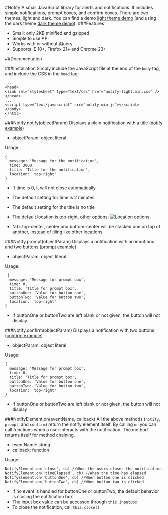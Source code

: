 #Notify
A small JavaScript library for alerts and notifications. It includes simple notifications, prompt boxes, and confirm boxes. There are two themes, light and dark. You can find a demo [light theme demo](http://jsbin.com/riyisa/1/) (and using the dark theme [dark theme demo](http://jsbin.com/yemigo/1/)).
###Features

 - Small: only 2KB minified and gzipped
 - Simple to use API
 - Works with or without jQuery
 - Supports IE 10+, Firefox 21+ and Chrome 23+

##Documentation

###Installation
Simply include the JavaScript file at the end of the `body` tag, and include the CSS	in the `head` tag:

    ...
    <head>
    <link rel="stylesheet" type="text/css" href="notify-light.min.css" />
    </head>
    ...
    <script type="text/javascript" src="notify.min.js"></script>
    </body>
    </html>

###Notify.notify(objectParam)
Displays a plain notification with a title ([notify example](http://jsbin.com/pejika/1/))

 - objectParam: object literal

Usage:

    {
      message: 'Message for the notification',
      time: 3000,
      title: 'Title for the notification',
      location: 'top-right'
    }
   

 - If time is 0, it will not close automatically
 - The default setting for time is 2 minutes
 - The default setting for the title is no title
 - The default location is top-right, other options:
![Location options](http://i.imgur.com/Ak6XFRK.png)

 - N.b. top-center, center and bottom-center will be stacked one on top of another, instead of tiling like other locations
    
###Notify.prompt(objectParam)
Displays a notification with an input box and two buttons ([prompt example](http://jsbin.com/kekami/1/))

 - objectParam: object literal
 
Usage:

     {
      message: 'Message for prompt box',
      time: 0,
      title: 'Title for prompt box',
      buttonOne: 'Value for button one',
      buttonTwo: 'Value for button two',
      location: 'top-right'
    }
    

   - If buttonOne or buttonTwo are left blank or not given, the button will not display

###Notify.confirm(objectParam)
Displays a notification with two buttons ([confirm example](http://jsbin.com/gofere/1/))

 - objectParam: object literal
 
Usage: 

    {
      message: 'Message for prompt box',
      time: 0,
      title: 'Title for prompt box',
      buttonOne: 'Value for button one',
      buttonTwo: 'Value for button two',
      location: 'top-right'
    }
    

   - If buttonOne or buttonTwo are left blank or not given, the button will not display

###NotifyElement.on(eventName, callback)
All the above methods (`notify`, `prompt`, and `confirm`) return the notify element itself. By calling `on` you can call functions when a user interacts with the notification. The method returns itself for method chaining.

 - eventName: string
 - callback: function

Usage:

    NotifyElement.on('close', cb) //When the users closes the notification
    NotifyElement.on('timeElapsed', cb) //When the time has elapsed
    NotifyElement.on('buttonOne', cb) //When button one is clicked
    NotifyElement.on('buttonTwo', cb) //When button two is clicked
    

   - If no event is handled for buttonOne or buttonTwo, the default behavior is closing the notification box
   - The input box value can be accessed through `this.inputBox`
   - To close the notification, call `this.close()`

    
